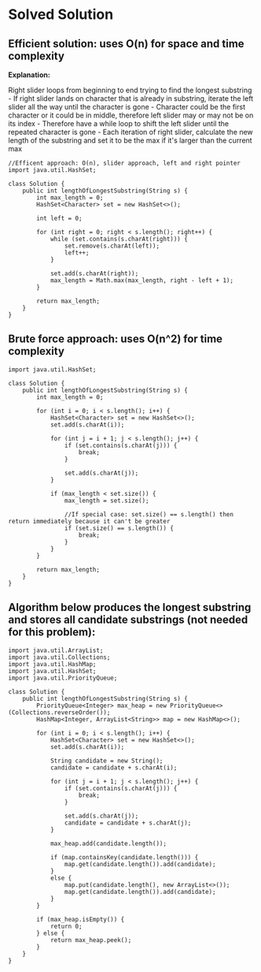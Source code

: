 # Solved Solution

## Efficient solution: uses O(n) for space and time complexity

**Explanation:**

Right slider loops from beginning to end trying to find the longest substring
    - If right slider lands on character that is already in substring, iterate the left slider all the way until the character is gone
        - Character could be the first character or it could be in middle, therefore left slider may or may not be on its index
            - Therefore have a while loop to shift the left slider until the repeated character is gone
    - Each iteration of right slider, calculate the new length of the substring and set it to be the max if it's larger than the current max

```
//Efficent approach: O(n), slider approach, left and right pointer
import java.util.HashSet;

class Solution {
    public int lengthOfLongestSubstring(String s) {
        int max_length = 0;
        HashSet<Character> set = new HashSet<>();

        int left = 0;

        for (int right = 0; right < s.length(); right++) {
            while (set.contains(s.charAt(right))) {
                set.remove(s.charAt(left));
                left++;
            }

            set.add(s.charAt(right));
            max_length = Math.max(max_length, right - left + 1);
        }

        return max_length;
    }
}
```



## Brute force approach: uses O(n^2) for time complexity
```
import java.util.HashSet;

class Solution {
    public int lengthOfLongestSubstring(String s) {
        int max_length = 0;

        for (int i = 0; i < s.length(); i++) {
            HashSet<Character> set = new HashSet<>();
            set.add(s.charAt(i));

            for (int j = i + 1; j < s.length(); j++) {
                if (set.contains(s.charAt(j))) {
                    break;
                }
                
                set.add(s.charAt(j));
            }

            if (max_length < set.size()) {
                max_length = set.size();

                //If special case: set.size() == s.length() then return immediately because it can't be greater
                if (set.size() == s.length()) {
                    break;
                }
            }
        }

        return max_length;
    }
}
```


## Algorithm below produces the longest substring and stores all candidate substrings (not needed for this problem):

```
import java.util.ArrayList;
import java.util.Collections;
import java.util.HashMap;
import java.util.HashSet;
import java.util.PriorityQueue;

class Solution {
    public int lengthOfLongestSubstring(String s) {
        PriorityQueue<Integer> max_heap = new PriorityQueue<>(Collections.reverseOrder());
        HashMap<Integer, ArrayList<String>> map = new HashMap<>();

        for (int i = 0; i < s.length(); i++) {
            HashSet<Character> set = new HashSet<>();
            set.add(s.charAt(i));

            String candidate = new String();
            candidate = candidate + s.charAt(i);

            for (int j = i + 1; j < s.length(); j++) {
                if (set.contains(s.charAt(j))) {
                    break;
                }
                
                set.add(s.charAt(j));
                candidate = candidate + s.charAt(j);
            }

            max_heap.add(candidate.length());

            if (map.containsKey(candidate.length())) {
                map.get(candidate.length()).add(candidate);
            }
            else {
                map.put(candidate.length(), new ArrayList<>());
                map.get(candidate.length()).add(candidate);
            }
        }

        if (max_heap.isEmpty()) {
            return 0;
        } else {
            return max_heap.peek();
        }
    }
}
```